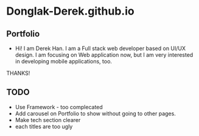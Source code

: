 # Donglak-Derek.github.io

## Portfolio 

- Hi! I am Derek Han.
	I am a Full stack web developer based on UI/UX design. 
	I am focusing on Web application now, 
	but I am very interested in developing mobile applications, too.

THANKS!

## TODO
- Use Framework - too complecated
- Add carousel on Portfolio to show without going to other pages.
- Make tech section clearer 
- each titles are too ugly

